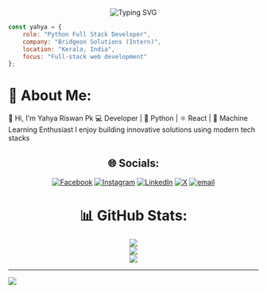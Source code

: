 <div align="center">
  <img src="https://readme-typing-svg.herokuapp.com?font=Fira+Code&size=28&duration=3000&pause=1000&color=00FFC3&center=true&vCenter=true&width=600&lines=Hi+there!+I'm+Yahya+Riswan+PK+%F0%9F%91%8B;Python+Full+Stack+Developer+%F0%9F%9A%80;Machine+Learning+%F0%9F%91%8B;" alt="Typing SVG" />
</div>

```javascript
const yahya = {
    role: "Python Full Stack Developer",
    company: "Bridgeon Solutions (Intern)",
    location: "Kerala, India",
    focus: "Full-stack web development"
};
```

# 💫 About Me:
👋 Hi, I'm Yahya Riswan Pk 💻 Developer | 🐍 Python | ⚛️ React | 🤖 Machine Learning Enthusiast I enjoy building innovative solutions using modern tech stacks

<div align="center">
  
## 🌐 Socials:
[![Facebook](https://img.shields.io/badge/Facebook-%231877F2.svg?logo=Facebook&logoColor=white)](https://facebook.com/Yahya%20Riswan) [![Instagram](https://img.shields.io/badge/Instagram-%23E4405F.svg?logo=Instagram&logoColor=white)](https://instagram.com/pk.yahyariswan) [![LinkedIn](https://img.shields.io/badge/LinkedIn-%230077B5.svg?logo=linkedin&logoColor=white)](https://linkedin.com/in/pkyahya) [![X](https://img.shields.io/badge/X-black.svg?logo=X&logoColor=white)](https://x.com/YahyaRiswan) [![email](https://img.shields.io/badge/Email-D14836?logo=gmail&logoColor=white)](mailto:pk.yahyariswan@gmail.com) 
</div>
<div align="center">
  
# 📊 GitHub Stats:
![](https://github-readme-stats.vercel.app/api?username=Yahya-Riswan&theme=transparent&hide_border=false&include_all_commits=false&count_private=false)<br/>
![](https://nirzak-streak-stats.vercel.app/?user=Yahya-Riswan&theme=transparent&hide_border=false)<br/>
![](https://github-readme-stats.vercel.app/api/top-langs/?username=Yahya-Riswan&theme=transparent&hide_border=false&include_all_commits=false&count_private=false&layout=compact)
</div>




---
[![](https://visitcount.itsvg.in/api?id=Yahya-Riswan&icon=8&color=13)](https://visitcount.itsvg.in)




